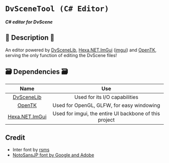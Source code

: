 # `DvSceneTool (C# Editor)`

**_C# editor for DvScene_**

## 📜 Description 📜

An editor powered by <a href="https://github.com/Ashrindy/DvSceneLib">DvSceneLib</a>, <a href="https://github.com/HexaEngine/Hexa.NET.ImGui">Hexa.NET.ImGui</a> (<a href="https://github.com/ocornut/imgui">imgui</a>) and <a href="https://opentk.net/">OpenTK</a>, serving the only function of editing the DvScene files!

## 🗃 Dependencies 🗃

|                                   Name                                    |                          Use                           |
| :-----------------------------------------------------------------------: | :----------------------------------------------------: |
|      <a href="https://github.com/Ashrindy/DvSceneLib">DvSceneLib</a>      |             Used for its I/O capabilities              |
|                 <a href="https://opentk.net/">OpenTK</a>                  |       Used for OpenGL, GLFW, for easy windowing        |
| <a href="https://github.com/HexaEngine/Hexa.NET.ImGui">Hexa.NET.ImGui</a> | Used for imgui, the entire UI backbone of this project |

## Credit

- Inter font by <a href="https://github.com/rsms/inter](https://github.com/rsms/inter">rsms
- NotoSansJP font by Google and Adobe
